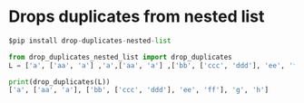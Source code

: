 # Drops duplicates from nested list 

```python
$pip install drop-duplicates-nested-list

from drop_duplicates_nested_list import drop_duplicates
L = ['a', ['aa', 'a'] ,'a',['aa', 'a'] ,['bb', ['ccc', 'ddd'], 'ee', 'ff'], 'g', 'h',['bb', ['ccc', 'ddd'], 'ee', 'ff']]

print(drop_duplicates(L))
['a', ['aa', 'a'], ['bb', ['ccc', 'ddd'], 'ee', 'ff'], 'g', 'h']

```




